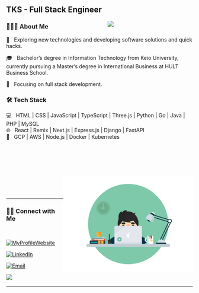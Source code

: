 <h2>TKS - Full Stack Engineer</h2>
<img align='right' src="https://media.giphy.com/media/M9gbBd9nbDrOTu1Mqx/giphy.gif" width="230">
<h3> 👨🏻‍💻 About Me </h3>
🤔   Exploring new technologies and developing software solutions and quick hacks.

🎓   Bachelor’s degree in Information Technology from Keio University, currently pursuing a Master’s degree in International Business at HULT Business School.

🌱   Focusing on full stack development.


<h3>🛠 Tech Stack</h3>
💻   HTML | CSS | JavaScript | TypeScript | Three.js | Python | Go | Java | PHP | MySQL<br>
🌐   React | Remix | Next.js | Express.js | Django | FastAPI<br>
🔧   GCP | AWS | Node.js | Docker | Kubernetes

<br/><br/>


<br/>
<br/>
<img src="https://github.com/nirala69/nirala69/blob/master/70804f7e25b11f29db904f2fa7b4cd9d.gif" width="350" align='right'>

<br><br>

<hr>
<h3> 🤝🏻 Connect with Me </h3>
<br>
<p align="left">
<a href="https://takahiro-sasaki.web.app/"><img alt="MyProfileWebsite" src="https://img.shields.io/badge/My Portfolio Website-black?style=flat-square&logo=google-chrome"></a>

<a href="https://www.linkedin.com/in/takahiro-sasaki-463ab1273/"><img alt="LinkedIn" src="https://img.shields.io/badge/LinkedIn-Takahiro%20Sasaki-blue?style=flat-square&logo=linkedin"></a>

<a href="mailto:takahiro.sasaki.j@gmail.com"><img alt="Email" src="https://img.shields.io/badge/Email-takahiro.sasaki.j@gmail.com-blue?style=flat-square&logo=gmail"></a>

</p>
 <img src="https://media.giphy.com/media/dxn6fRlTIShoeBr69N/giphy.gif" width="30">

<hr>
